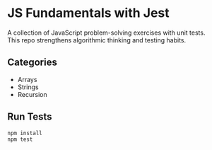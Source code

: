 # JS Fundamentals with Jest

A collection of JavaScript problem-solving exercises with unit tests.  
This repo strengthens algorithmic thinking and testing habits.

## Categories
- Arrays
- Strings
- Recursion

## Run Tests
```bash
npm install
npm test